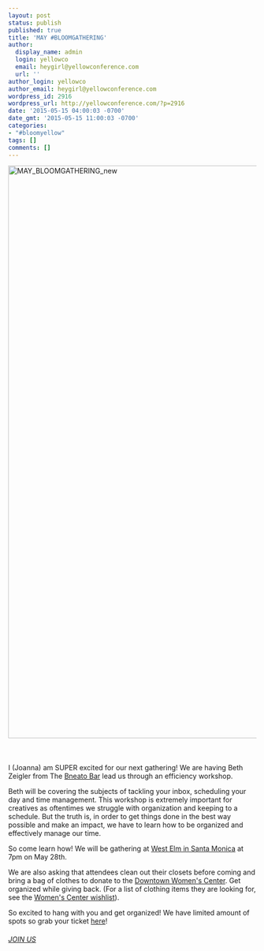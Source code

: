 ```yaml
---
layout: post
status: publish
published: true
title: 'MAY #BLOOMGATHERING'
author:
  display_name: admin
  login: yellowco
  email: heygirl@yellowconference.com
  url: ''
author_login: yellowco
author_email: heygirl@yellowconference.com
wordpress_id: 2916
wordpress_url: http://yellowconference.com/?p=2916
date: '2015-05-15 04:00:03 -0700'
date_gmt: '2015-05-15 11:00:03 -0700'
categories:
- "#bloomyellow"
tags: []
comments: []
---
```

<p><a href="https://ti.to/yellowconference/may-bloom-gathering" target="_blank"><img class=" wp-image-2924 size-full alignleft" src="http://yellowconference.com/wp-content/uploads/2015/05/MAY_BLOOMGATHERING_new3.jpg" alt="MAY_BLOOMGATHERING_new" width="700" height="1161" /></a><br />
<br></br><br />
I (Joanna) am SUPER excited for our next gathering! We are having Beth Zeigler from The <a href="http://bneatobar.com/" target="_blank">Bneato Bar</a> lead us through an efficiency workshop.</p>
<p>Beth will be covering the subjects of tackling your inbox, scheduling your day and time management. This workshop is extremely important for creatives as oftentimes we struggle with organization and keeping to a schedule. But the truth is, in order to get things done in the best way possible and make an impact, we have to learn how to be organized and effectively manage our time.</p>
<p>So come learn how! We will be gathering at <a href="http://www.westelm.com/stores/us/ca/santa-monica/" target="_blank">West Elm in Santa Monica</a> at 7pm on May 28th.</p>
<p>We are also asking that attendees clean out their closets before coming and bring a bag of clothes to donate to the <a href="http://www.downtownwomenscenter.org/" target="_blank">Downtown Women's Center</a>. Get organized while giving back. (For a list of clothing items they are looking for, see the <a href="http://www.downtownwomenscenter.org/our_wishlist" target="_blank">Women's Center wishlist</a>).</p>
<p>So excited to hang with you and get organized! We have limited amount of spots so grab your ticket <a href="https://ti.to/yellowconference/may-bloom-gathering" target="_blank">here</a>!</p>
<h6><a href="https://ti.to/yellowconference/may-bloom-gathering" target="_blank">JOIN US</a></h6></p>
